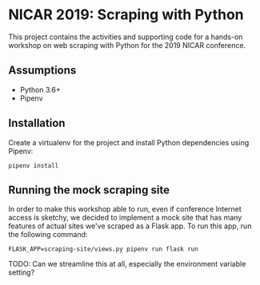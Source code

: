 # NICAR 2019: Scraping with Python

This project contains the activities and supporting code for a hands-on workshop on web scraping with Python for the 2019 NICAR conference.


## Assumptions

- Python 3.6+
- Pipenv

## Installation

Create a virtualenv for the project and install Python dependencies using Pipenv:

```
pipenv install
```

## Running the mock scraping site

In order to make this workshop able to run, even if conference Internet access is sketchy, we decided to implement a mock site that has many features of actual sites we've scraped as a Flask app. To run this app, run the following command:

```
FLASK_APP=scraping-site/views.py pipenv run flask run
```

TODO: Can we streamline this at all, especially the environment variable setting?
